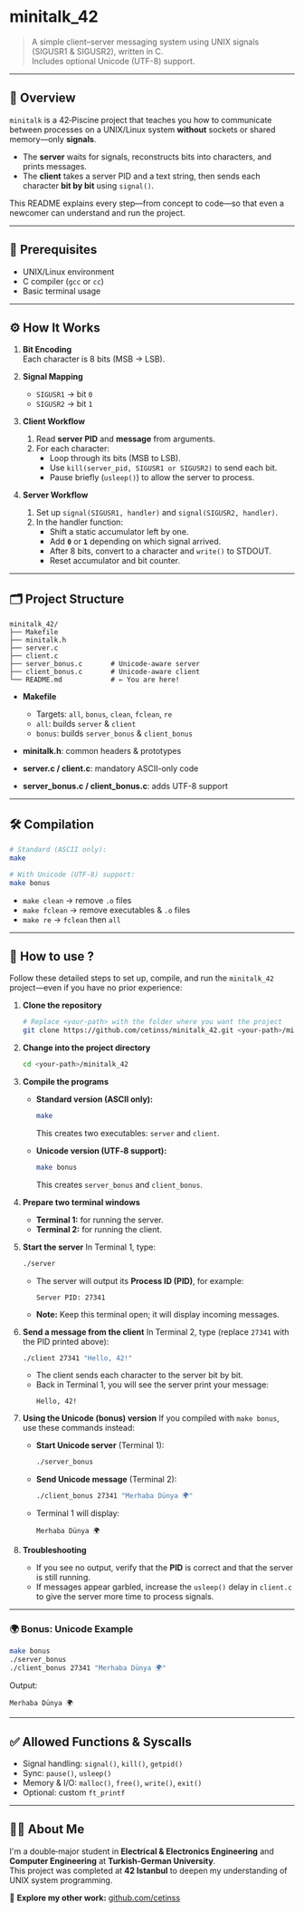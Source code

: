 # minitalk\_42

> A simple client–server messaging system using UNIX signals (SIGUSR1 & SIGUSR2), written in C.\
> Includes optional Unicode (UTF-8) support.

---

## 📖 Overview

`minitalk` is a 42‑Piscine project that teaches you how to communicate between processes on a UNIX/Linux system **without** sockets or shared memory—only **signals**.

- The **server** waits for signals, reconstructs bits into characters, and prints messages.
- The **client** takes a server PID and a text string, then sends each character **bit by bit** using `signal()`.

This README explains every step—from concept to code—so that even a newcomer can understand and run the project.

---

## 🔑 Prerequisites

- UNIX/Linux environment
- C compiler (`gcc` or `cc`)
- Basic terminal usage

---

## ⚙️ How It Works

1. **Bit Encoding**\
   Each character is 8 bits (MSB → LSB).

2. **Signal Mapping**

   - `SIGUSR1` → bit `0`
   - `SIGUSR2` → bit `1`

3. **Client Workflow**

   1. Read **server PID** and **message** from arguments.
   2. For each character:
      - Loop through its bits (MSB to LSB).
      - Use `kill(server_pid, SIGUSR1 or SIGUSR2)` to send each bit.
      - Pause briefly (`usleep()`) to allow the server to process.

4. **Server Workflow**

   1. Set up `signal(SIGUSR1, handler)` and `signal(SIGUSR2, handler)`.
   2. In the handler function:
      - Shift a static accumulator left by one.
      - Add **`0`** or **`1`** depending on which signal arrived.
      - After 8 bits, convert to a character and `write()` to STDOUT.
      - Reset accumulator and bit counter.

---

## 🗂 Project Structure

```
minitalk_42/
├── Makefile
├── minitalk.h
├── server.c
├── client.c
├── server_bonus.c       # Unicode-aware server
├── client_bonus.c       # Unicode-aware client
└── README.md            # ← You are here!
```

- **Makefile**

  - Targets: `all`, `bonus`, `clean`, `fclean`, `re`
  - `all`: builds `server` & `client`
  - `bonus`: builds `server_bonus` & `client_bonus`

- **minitalk.h**: common headers & prototypes

- **server.c / client.c**: mandatory ASCII-only code

- **server\_bonus.c / client\_bonus.c**: adds UTF-8 support

---

## 🛠 Compilation

```bash
# Standard (ASCII only):
make

# With Unicode (UTF-8) support:
make bonus
```

- `make clean`  → remove `.o` files
- `make fclean` → remove executables & `.o` files
- `make re`     → `fclean` then `all`

---

## 🚀 How to use ?

Follow these detailed steps to set up, compile, and run the `minitalk_42` project—even if you have no prior experience:

1. **Clone the repository**
   ```bash
   # Replace <your-path> with the folder where you want the project
   git clone https://github.com/cetinss/minitalk_42.git <your-path>/minitalk_42
   ```

2. **Change into the project directory**
   ```bash
   cd <your-path>/minitalk_42
   ```

3. **Compile the programs**
   - **Standard version (ASCII only):**
     ```bash
     make
     ```
     This creates two executables: `server` and `client`.

   - **Unicode version (UTF‑8 support):**
     ```bash
     make bonus
     ```
     This creates `server_bonus` and `client_bonus`.

4. **Prepare two terminal windows**
   - **Terminal 1:** for running the server.
   - **Terminal 2:** for running the client.

5. **Start the server**
   In Terminal 1, type:
   ```bash
   ./server
   ```
   - The server will output its **Process ID (PID)**, for example:
     ```
     Server PID: 27341
     ```
   - **Note:** Keep this terminal open; it will display incoming messages.

6. **Send a message from the client**
   In Terminal 2, type (replace `27341` with the PID printed above):
   ```bash
   ./client 27341 "Hello, 42!"
   ```

   - The client sends each character to the server bit by bit.
   - Back in Terminal 1, you will see the server print your message:
     ```
     Hello, 42!
     ```

7. **Using the Unicode (bonus) version**
   If you compiled with `make bonus`, use these commands instead:
   - **Start Unicode server** (Terminal 1):
     ```bash
     ./server_bonus
     ```
   - **Send Unicode message** (Terminal 2):
     ```bash
     ./client_bonus 27341 "Merhaba Dünya 🌍"
     ```
   - Terminal 1 will display:
     ```
     Merhaba Dünya 🌍
     ```

8. **Troubleshooting**
   - If you see no output, verify that the **PID** is correct and that the server is still running.
   - If messages appear garbled, increase the `usleep()` delay in `client.c` to give the server more time to process signals.

---

### 🌍 Bonus: Unicode Example

```bash
make bonus
./server_bonus
./client_bonus 27341 "Merhaba Dünya 🌍"
```

Output:

```
Merhaba Dünya 🌍
```

---

## ✅ Allowed Functions & Syscalls

- Signal handling: `signal()`, `kill()`, `getpid()`
- Sync: `pause()`, `usleep()`
- Memory & I/O: `malloc()`, `free()`, `write()`, `exit()`
- Optional: custom `ft_printf`

---

## 🧑‍💻 About Me

I'm a double‐major student in **Electrical & Electronics Engineering** and **Computer Engineering** at **Turkish‐German University**.\
This project was completed at **42 Istanbul** to deepen my understanding of UNIX system programming.

📌 **Explore my other work:** [github.com/cetinss](https://github.com/cetinss)
